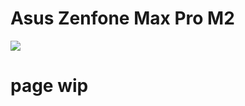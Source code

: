 # Asus Zenfone Max Pro M2
![](https://www.asus.com/media/global/products/JnIzW5AoKK3JccyH/P_setting_fff_1_90_end_600.png)

# page wip